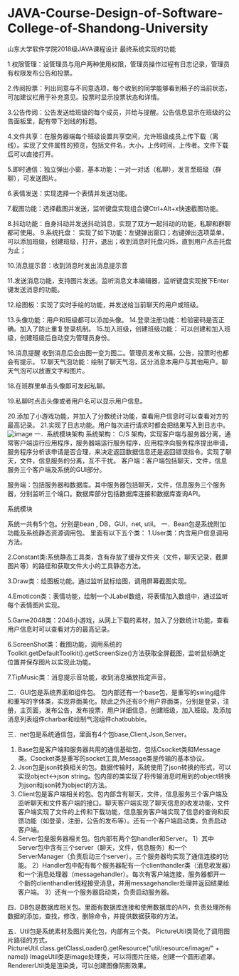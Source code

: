 # JAVA-Course-Design-of-Software-College-of-Shandong-University
山东大学软件学院2018级JAVA课程设计
最终系统实现的功能

1.权限管理：设管理员与用户两种使用权限，管理员操作过程有日志记录，管理员有权限发布公告和投票。

2.传阅投票：列出同意与不同意选项，每个收到的同学能够看到稿子的当前状态，可加建议栏用于补充意见。投票时显示投票状态和详情。



3.公告传阅：公告发送给班级的每个成员，并给与提醒。公告信息显示在班级的公告面板里，配有带下划线的标题。


4.文件共享：在服务器端每个班级设置共享空间，允许班级成员上传下载（离线）。实现了文件属性的预览，包括文件名，大小，上传时间，上传者。文件下载后可以直接打开。



5.即时通信：独立弹出小窗，基本功能：一对一对话（私聊），发言至班级（群聊），可发送图片。

6.表情发送：实现选择一个表情并发送功能。



7.截图功能：选择截图并发送，监听键盘实现组合键Ctrl+Alt+x快速截图功能。


8.抖动功能：自身抖动并发送抖动消息，实现了双方一起抖动的功能，私聊和群聊都可使用。
9.系统托盘： 
实现了如下功能：左键弹出窗口；右键弹出选项菜单，可以添加班级，创建班级，打开，退出；收到消息时托盘闪烁，直到用户点击托盘为止；

10.消息提示音：收到消息时发出消息提示音

11.发送消息功能，支持图片发送。监听消息文本编辑器，监听键盘实现按下Enter键发送消息的功能。


12.绘图板：实现了实时手绘的功能，并发送给当前聊天的用户或班级。

13.头像功能：用户和班级都可以添加头像。
14.登录注册功能：检验密码是否正确。加入了防止重复登录机制。
15.加入班级，创建班级功能： 
可以创建和加入班级，创建班级后自动变为管理员身份。


16.消息提醒
收到消息后会由图一变为图二。管理员发布文稿，公告，投票时也都会有提示。
17.聊天气泡功能：绘制了聊天气泡，区分消息本用户与其他用户。聊天气泡可以放置文字和图片。

18.在班群里单击头像即可发起私聊。


19.私聊时点击头像或者用户名可以显示用户信息。

20.添加了小游戏功能，并加入了分数统计功能，查看用户信息时可以查看对方的最高记录。
21.实现了日志功能。用户每次进行请求时都会把结果写入到日志中。
![image](https://github.com/nancheng58/JAVA-Course-Design-of-Software-College-of-Shandong-University/blob/master/image.png)
一．系统模块架构
系统架构：
C/S 架构，实现客户端与服务器分离，通常客户端运行应用程序，服务器端运行服务程序，应用程序向服务程序提出申请，服务程序分析该申请是否合理，来决定返回数据信息还是返回错误指令。实现了聊天，文件，信息服务的分离，互不干扰。
客户端：客户端包括聊天，文件，信息服务三个客户端及系统的GUI部分。




服务端：包括服务器和数据库。其中服务器包括聊天，文件，信息服务三个服务器，分别监听三个端口。数据库部分包括数据库连接和数据库查询API。










系统模块

系统一共有5个包。分别是bean , DB，GUI，net, util。
一．Bean包是系统附加功能及系统静态资源调用包。
里面有以下五个类：
1.User类：内含用户信息调用方法。

2.Constant类:系统静态工具类，含有存放了缓存文件夹（文件，聊天记录，截屏图片等）的路径和获取文件大小的工具静态方法。

3.Draw类：绘图板功能。通过监听鼠标绘图，调用屏幕截图实现。

4.Emoticon类：表情功能，绘制一个JLabel数组，将表情加入数组中，通过监听每个表情图片实现。

5.Game2048类：2048小游戏，从网上下载的素材，加入了分数统计功能，查看用户信息时可以查看对方的最高记录。

6.ScreenShot类：截图功能，调用系统的Toolkit.getDefaultToolkit().getScreenSize()方法获取全屏截图，监听鼠标确定位置并保存图片以实现此功能。

7.TipMusic类：消息提示音功能，收到消息播放指定声音。


二．GUI包是系统界面和组件包。
包内部还有一个base包，是重写的swing组件和重写的字体类，实现界面美化。除此之外还有8个用户界面类，分别是登录，注册，主页面，发布公告，发布投票，用户详细信息，创建班级，加入班级。及添加消息列表组件charbar和绘制气泡组件chatbubble。


三．net包是系统通信包，里面有4个包base,Client,Json,Server。
1. Base包是客户端和服务器共用的通信基础包，包括Csocket类和Message类。Csocket类是重写的socket工具,Message类是传输的基本协议。
2. Json包是json转换相关的包。数据传输时，系统使用了json转换的形式，可以实现object<->json string。包内部的类实现了将传输消息时用到的object转换为json和json转为object的方法。
3. Client包是客户端相关的包。包内部含有聊天，文件，信息服务三个客户端及监听聊天和文件客户端的接口。聊天客户端实现了聊天信息的收发功能，文件客户端实现了文件的上传和下载功能，信息服务客户端实现了信息的查询和反馈功能（如登录，注册，公告的发布等）。还有一个客户端启动类，负责启动客户端。
4. Server包是服务器相关包。包内部有两个包handler和Server。
1）其中Server包中含有三个server（聊天，文件，信息服务）和一个ServerManager（负责启动三个server）。三个服务器均实现了通信连接的功能。
2）Handler包中配有每个服务器配有一个clienthandler类（消息收发器）和一个消息处理器（messagehandler）。每次有客户端连接，服务器都开一个新的clienthandler线程接受消息，并用messagehandler处理并返回结果给客户端。
3）还有一个服务器启动类，负责启动服务器。

四．DB包是数据库相关包。里面有数据库连接和使用数据库的API，负责处理所有数据的添加，查找，修改，删除命令，并提供数据获取的方法。

五．Util包是系统素材及图片美化包，内部有三个类。
PictureUtil类简化了调用图片路径的方式。PictureUtil.class.getClassLoader().getResource("util/resource/image/" + name))
ImageUtil类是image处理类，可以将图片压缩，创建一个圆形遮罩。
RendererUtil类是渲染类，可以创建图像阴影效果。


